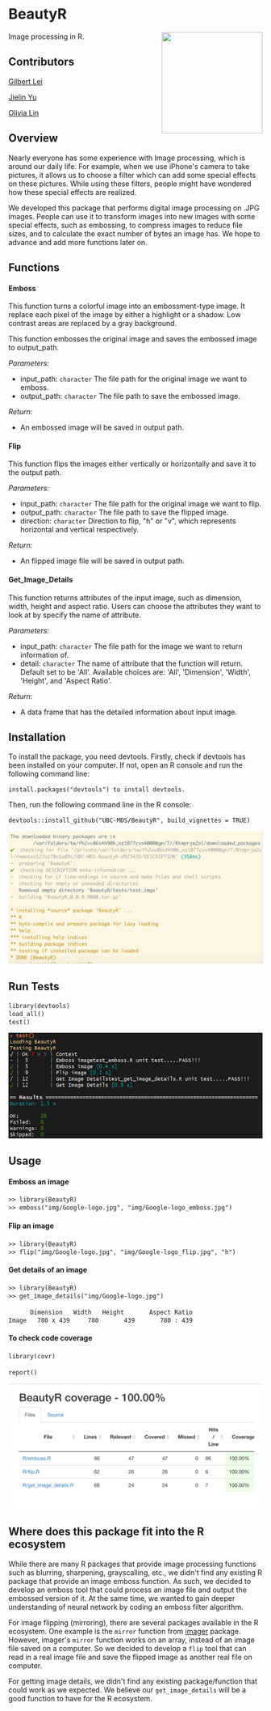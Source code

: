 # BeautyR

<img src="img/logo.png" align="right" height="200" width="200"/>

Image processing in R.

## Contributors

[Gilbert Lei](https://github.com/gilbertlei)

[Jielin Yu](https://github.com/jielinyu)

[Olivia Lin](https://github.com/olivia-lin)

## Overview
Nearly everyone has some experience with Image processing, which is around our daily life. For example, when we use iPhone's camera to take pictures, it allows us to choose a filter which can add some special effects on these pictures. While using these filters, people might have wondered how these special effects are realized.

We developed this package that performs digital image processing on .JPG images. People can use it to transform images into new images with some special effects, such as embossing, to compress images to reduce file sizes, and to calculate the exact number of bytes an image has. We hope to advance and add more functions later on.

## Functions
#### Emboss

This function turns a colorful image into an embossment-type image. It replace each pixel of the image by either a highlight or a shadow. Low contrast areas are replaced by a gray background.

This function embosses the original image and saves the embossed image to output_path.

*Parameters:*  
- input_path: `character` The file path for the original image we want to emboss.  
- output_path: `character` The file path to save the embossed image.

*Return:*   
- An embossed image will be saved in output path.


#### Flip

This function flips the images either vertically or horizontally and save it to the output path.

*Parameters:*  
- input_path: `character` The file path for the original image we want to flip.
- output_path: `character`  The file path to save the flipped image.
- direction: `character` Direction to flip, "h" or "v", which represents horizontal and vertical respectively.

*Return:*  
- An flipped image file will be saved in output path.


#### Get_Image_Details

This function returns attributes of the input image, such as dimension, width, height and aspect ratio. Users can choose the attributes they want to look at by specify the name of attribute.

*Parameters:*  
- input_path: `character` The file path for the image we want to return information of.
- detail: `character` The name of attribute that the function will return. Default set to be 'All'. Available choices are: 'All', 'Dimension', 'Width', 'Height', and 'Aspect Ratio'.

*Return:*  
- A data frame that has the detailed information about input image.




## Installation
To install the package, you need devtools.
Firstly, check if devtools has been installed on your computer. If not, open an R console and run the following command line:
```
install.packages("devtools") to install devtools.
```

Then, run the following command line in the R console:
```
devtools::install_github("UBC-MDS/BeautyR", build_vignettes = TRUE)
```
![](img/installation.png)


## Run Tests

```
library(devtools)
load_all()
test()
```
![](img/test_result.JPG)

## Usage

#### Emboss an image
```
>> library(BeautyR)
>> emboss("img/Google-logo.jpg", "img/Google-logo_emboss.jpg")
```

#### Flip an image  
```
>> library(BeautyR)
>> flip("img/Google-logo.jpg", "img/Google-logo_flip.jpg", "h")  
```

#### Get details of an image  
```
>> library(BeautyR)
>> get_image_details("img/Google-logo.jpg")

      Dimension	  Width	  Height	   Aspect Ratio
Image	780 x 439	  780	    439	      780 : 439
```

#### To check code coverage
```
library(covr)

report()
```
![](img/coverageR.png)

## Where does this package fit into the R ecosystem

While there are many R packages that provide image processing functions such as blurring, sharpening, grayscalling, etc., we didn't find any existing R package that provide an image emboss function. As such, we decided to develop an emboss tool that could process an image file and output the embossed version of it. At the same time, we wanted to gain deeper understanding of neural network by coding an emboss filter algorithm.   


For image flipping (mirroring), there are several packages available in the R ecosystem. One example is the `mirror` function from [imager](https://cran.r-project.org/web/packages/imager/vignettes/gettingstarted.html) package. However, imager's `mirror` function works on an array, instead of an image file saved on a computer. So we decided to develop a `flip` tool that can read in a real image file and save the flipped image as another real file on computer.


For getting image details, we didn't find any existing package/function that could work as we expected. We believe our `get_image_details` will be a good function to have for the R ecosystem.
